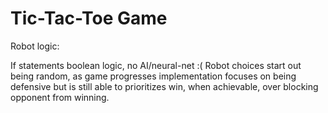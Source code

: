 # Tic-Tac-Toe Game
Robot logic:

If statements boolean logic, no AI/neural-net :( 
Robot choices start out being random, as game progresses implementation focuses on being defensive but is still able to prioritizes win, when achievable, over blocking opponent from winning.
